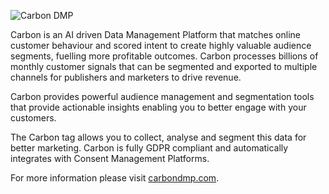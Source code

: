 ![Carbon DMP](https://carbondmp.com/wp-content/themes/carbon/img/logo.svg)

Carbon is an AI driven Data Management Platform that matches online customer behaviour and scored intent to create highly valuable audience segments, fuelling more profitable outcomes. Carbon processes billions of monthly customer signals that can be segmented and exported to multiple channels for publishers and marketers to drive revenue.

Carbon provides powerful audience management and segmentation tools that provide actionable insights enabling you to better engage with your customers. 

The Carbon tag allows you to collect, analyse and segment this data for better marketing. Carbon is fully GDPR compliant and automatically integrates with Consent Management Platforms.

For more information please visit [carbondmp.com](https://carbondmp.com).
